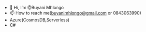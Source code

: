 - 👋 Hi, I’m @Buyani Mhlongo
- 📫 How to reach me(buyanimhlongo@gmail.com or 0843063990)
- Azure(CosmosDB,Serverless)
- C# 

<!---
Buyani/Buyani is a ✨ special ✨ repository because its `README.md` (this file) appears on your GitHub profile.
You can click the Preview link to take a look at your changes.
--->
